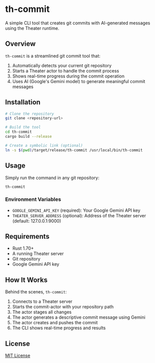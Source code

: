 # th-commit

A simple CLI tool that creates git commits with AI-generated messages using the Theater runtime.

## Overview

`th-commit` is a streamlined git commit tool that:

1. Automatically detects your current git repository
2. Starts a Theater actor to handle the commit process
3. Shows real-time progress during the commit operation
4. Uses AI (Google's Gemini model) to generate meaningful commit messages

## Installation

```bash
# Clone the repository
git clone <repository-url>

# Build the tool
cd th-commit
cargo build --release

# Create a symbolic link (optional)
ln -s $(pwd)/target/release/th-commit /usr/local/bin/th-commit
```

## Usage

Simply run the command in any git repository:

```bash
th-commit
```

### Environment Variables

- `GOOGLE_GEMINI_API_KEY` (required): Your Google Gemini API key
- `THEATER_SERVER_ADDRESS` (optional): Address of the Theater server (default: 127.0.0.1:9000)

## Requirements

- Rust 1.70+
- A running Theater server
- Git repository
- Google Gemini API key

## How It Works

Behind the scenes, `th-commit`:

1. Connects to a Theater server
2. Starts the commit-actor with your repository path
3. The actor stages all changes
4. The actor generates a descriptive commit message using Gemini
5. The actor creates and pushes the commit
6. The CLI shows real-time progress and results

## License

[MIT License](LICENSE)
